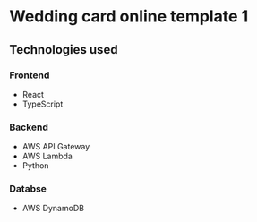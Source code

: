 # Wedding card online template 1

## Technologies used

### Frontend
- React
- TypeScript

### Backend
- AWS API Gateway
- AWS Lambda
- Python

### Databse
- AWS DynamoDB
